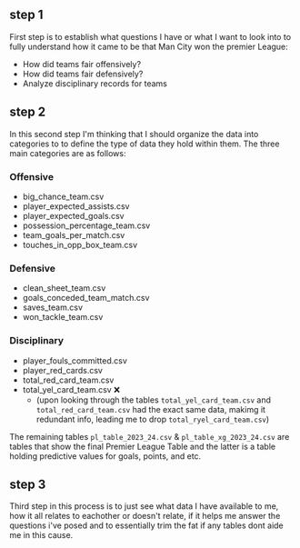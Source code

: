 ## step 1

First step is to establish what questions I have or what I want to look into to fully understand  how it came to be that Man City won the premier League:

- How did teams fair offensively?
- How did teams fair defensively?
- Analyze disciplinary records for teams

## step 2
In this second step I'm thinking that I should organize the data into categories to to define the type of data they hold within them. The three main categories are as follows:

### Offensive
- big_chance_team.csv
- player_expected_assists.csv
- player_expected_goals.csv
- possession_percentage_team.csv
- team_goals_per_match.csv
- touches_in_opp_box_team.csv

### Defensive
- clean_sheet_team.csv
- goals_conceded_team_match.csv
- saves_team.csv
- won_tackle_team.csv

### Disciplinary
- player_fouls_committed.csv
- player_red_cards.csv
- total_red_card_team.csv
- total_yel_card_team.csv ❌
    - (upon looking through the tables `total_yel_card_team.csv` and `total_red_card_team.csv` had the exact same data, makimg it redundant info, leading me to drop `total_ryel_card_team.csv`)

The remaining tables `pl_table_2023_24.csv` & `pl_table_xg_2023_24.csv` are  tables that show the final Premier League Table and the latter is a table holding predictive values for goals, points, and etc.

## step 3
Third step in this process is to just see what data I have available to me, how it all relates to eachother or doesn't relate, if it helps me answer the questions i've posed and to essentially trim the fat if any tables dont aide me in this cause.
